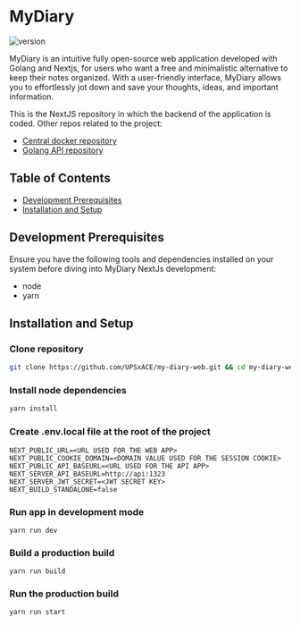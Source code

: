 # MyDiary

![version](https://img.shields.io/badge/version-v1.0.2--alpha-blue)

MyDiary is an intuitive fully open-source web application developed with Golang and Nextjs, for users who want a free and minimalistic alternative to keep their notes organized.
With a user-friendly interface, MyDiary allows you to effortlessly jot down and save your thoughts, ideas, and important information.

This is the NextJS repository in which the backend of the application is coded.
Other repos related to the project:

- [Central docker repository](https://github.com/UPSxACE/my-diary)
- [Golang API repository](https://github.com/UPSxACE/my-diary-api)

## Table of Contents

- [Development Prerequisites](#development-prerequisites)
- [Installation and Setup](#installation-and-setup)

## Development Prerequisites

Ensure you have the following tools and dependencies installed on your system before diving into MyDiary NextJs development:

- node
- yarn

## Installation and Setup

### Clone repository

```bash
git clone https://github.com/UPSxACE/my-diary-web.git && cd my-diary-web
```

### Install node dependencies

```bash
yarn install
```

### Create .env.local file at the root of the project

```env
NEXT_PUBLIC_URL=<URL USED FOR THE WEB APP>
NEXT_PUBLIC_COOKIE_DOMAIN=<DOMAIN VALUE USED FOR THE SESSION COOKIE>
NEXT_PUBLIC_API_BASEURL=<URL USED FOR THE API APP>
NEXT_SERVER_API_BASEURL=http://api:1323
NEXT_SERVER_JWT_SECRET=<JWT SECRET KEY>
NEXT_BUILD_STANDALONE=false
```

### Run app in development mode

```
yarn run dev
```

### Build a production build

```
yarn run build
```

### Run the production build

```
yarn run start
```
